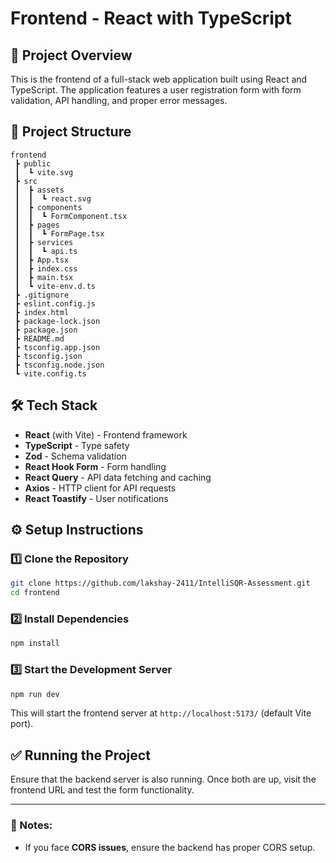 # Frontend - React with TypeScript

## 🚀 Project Overview
This is the frontend of a full-stack web application built using React and TypeScript. The application features a user registration form with form validation, API handling, and proper error messages.

## 📂 Project Structure
```
frontend
 ┣ public
 ┃  ┗ vite.svg
 ┣ src
 ┃  ┣ assets
 ┃  ┃  ┗ react.svg
 ┃  ┣ components
 ┃  ┃  ┗ FormComponent.tsx
 ┃  ┣ pages
 ┃  ┃  ┗ FormPage.tsx
 ┃  ┣ services
 ┃  ┃  ┗ api.ts
 ┃  ┣ App.tsx
 ┃  ┣ index.css
 ┃  ┣ main.tsx
 ┃  ┗ vite-env.d.ts
 ┣ .gitignore
 ┣ eslint.config.js
 ┣ index.html
 ┣ package-lock.json
 ┣ package.json
 ┣ README.md
 ┣ tsconfig.app.json
 ┣ tsconfig.json
 ┣ tsconfig.node.json
 ┗ vite.config.ts
```

## 🛠 Tech Stack
- **React** (with Vite) - Frontend framework
- **TypeScript** - Type safety
- **Zod** - Schema validation
- **React Hook Form** - Form handling
- **React Query** - API data fetching and caching
- **Axios** - HTTP client for API requests
- **React Toastify** - User notifications

## ⚙️ Setup Instructions

### 1️⃣ Clone the Repository
```sh
git clone https://github.com/lakshay-2411/IntelliSQR-Assessment.git
cd frontend
```

### 2️⃣ Install Dependencies
```sh
npm install
```

### 3️⃣ Start the Development Server
```sh
npm run dev
```

This will start the frontend server at `http://localhost:5173/` (default Vite port).

## ✅ Running the Project
Ensure that the backend server is also running. Once both are up, visit the frontend URL and test the form functionality.

---

### 📌 Notes:
- If you face **CORS issues**, ensure the backend has proper CORS setup.
